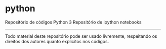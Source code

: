 # python
  Repositório de códigos Python 3
  Repositório de ipython notebooks
  
----
Todo material deste repositório pode ser usado livremente, respeitando os direitos dos autores quanto explicitos nos códigos.
